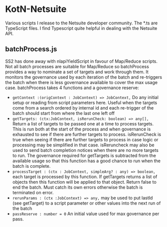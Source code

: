 KotN-Netsuite
=============

Various scripts I release to the Netsuite developer community.
The *.ts are TypeScript files. I find Typescript quite helpful in dealing with the Netsuite API. 


## batchProcess.js 
SS2 has done away with nlapiYieldScript in favour of Map/Reduce scripts. Not all batch processes are suitable for Map/Reduce so batchProcess provides a way to nominate a set of targets and work through them. It monitors the governance used by each iteration of the batch and re-triggers the batch when there is less governance available to cover the max usage case.  batchProcess takes 4 functions and a governance reserve:

* `getContext :(origContext : JobContext) => JobContext,` 
Do any initial setup or reading from script parameters here. Useful when the targets come from a search ordered by internal id and each re-trigger of the batch should start from where the last one left off
* `getTargets: (ctx:JobContext, isRerunCheck: boolean) => any[],` 
Return a list of targets to be passed one at a time to process targets. This is run both at the start of the process and when governance is exhausted to see if there are further targets to process. isRerunCheck is true when seeing if there are further targets to process in case logic or processing may be simplified in that case. isReruncheck may also be used to send batch completion notices when there are no more targets to run. The governance required for getTargets is subtracted from the available usage so that this function has a good chance to run when the batch is complete. 
* `processTarget : (ctx : JobContext, simpleArg? : any) => boolean, `
each target is processed by this function. If getTargets returns a list of objects then this function will be applied to that object. Return false to end the batch. Must catch its own errors otherwise the batch is terminated on error.
* `rerunParams : (ctx :JobContext) => any,`
may be used to put lastId (see getTarget) to a script parameter or other values into the next run of the batch
* `passReserve : number = 0`
An initial value used for max governance per pass. 